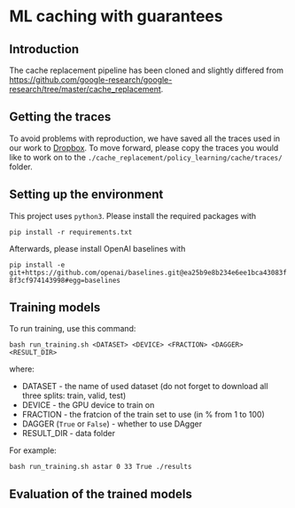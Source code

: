 # ML caching with guarantees

## Introduction
The cache replacement pipeline has been cloned and slightly differed from https://github.com/google-research/google-research/tree/master/cache_replacement.

## Getting the traces
To avoid problems with reproduction, we have saved all the traces used in our work to [Dropbox](https://www.dropbox.com/sh/h9lsrxgmofl2oso/AABgLHNNmla2X2ipqTGiL9Oua?dl=0). To move forward, please copy the traces you would like to work
 on to the `./cache_replacement/policy_learning/cache/traces/` folder.
 
## Setting up the environment
This project uses `python3`. Please install the required packages with
  
  `pip install -r requirements.txt`
   
Afterwards, please install OpenAI baselines with 
 
 ```pip install -e git+https://github.com/openai/baselines.git@ea25b9e8b234e6ee1bca43083f8f3cf974143998#egg=baselines```
 
## Training models
To run training, use this command:

```bash run_training.sh <DATASET> <DEVICE> <FRACTION> <DAGGER> <RESULT_DIR>```

where:
- DATASET - the name of used dataset (do not forget to download all three splits: train, valid, test)
- DEVICE - the GPU device to train on
- FRACTION - the fratcion of the train set to use (in \% from 1 to 100)
- DAGGER (`True` or `False`) - whether to use DAgger
- RESULT_DIR - data folder

For example:

```bash run_training.sh astar 0 33 True ./results```

## Evaluation of the trained models